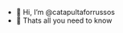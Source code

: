 - 👋 Hi, I’m @catapultaforrussos
- 👀 Thats all you need to know

<!---
catapultaforrussos/catapultaforrussos is a ✨ special ✨ repository because its `README.md` (this file) appears on your GitHub profile.
You can click the Preview link to take a look at your changes.
--->
